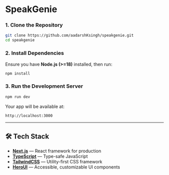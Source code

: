 # SpeakGenie

### 1. Clone the Repository
```bash
git clone https://github.com/aadarshKsingh/speakgenie.git
cd speakgenie
````

### 2. Install Dependencies

Ensure you have **Node.js (>=18)** installed, then run:

```bash
npm install
```


### 3. Run the Development Server

```bash
npm run dev
```

Your app will be available at:

```
http://localhost:3000
```

---

## 🛠 Tech Stack

* **[Next.js](https://nextjs.org/)** — React framework for production
* **[TypeScript](https://www.typescriptlang.org/)** — Type-safe JavaScript
* **[TailwindCSS](https://tailwindcss.com/)** — Utility-first CSS framework
* **[HeroUI](https://heroui.com/)** — Accessible, customizable UI components


